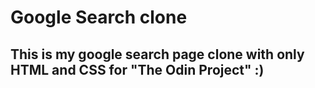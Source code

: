 # Google Search clone

## This is my google search page clone with only HTML and CSS for "The Odin Project" :)
